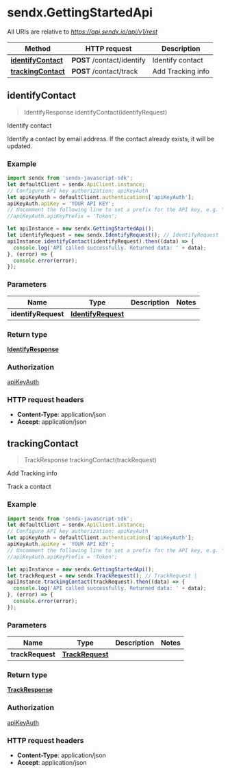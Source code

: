 # sendx.GettingStartedApi

All URIs are relative to *https://api.sendx.io/api/v1/rest*

Method | HTTP request | Description
------------- | ------------- | -------------
[**identifyContact**](GettingStartedApi.md#identifyContact) | **POST** /contact/identify | Identify contact
[**trackingContact**](GettingStartedApi.md#trackingContact) | **POST** /contact/track | Add Tracking info



## identifyContact

> IdentifyResponse identifyContact(identifyRequest)

Identify contact

Identify a contact by email address. If the contact already exists, it will be updated.

### Example

```javascript
import sendx from 'sendx-javascript-sdk';
let defaultClient = sendx.ApiClient.instance;
// Configure API key authorization: apiKeyAuth
let apiKeyAuth = defaultClient.authentications['apiKeyAuth'];
apiKeyAuth.apiKey = 'YOUR API KEY';
// Uncomment the following line to set a prefix for the API key, e.g. "Token" (defaults to null)
//apiKeyAuth.apiKeyPrefix = 'Token';

let apiInstance = new sendx.GettingStartedApi();
let identifyRequest = new sendx.IdentifyRequest(); // IdentifyRequest | 
apiInstance.identifyContact(identifyRequest).then((data) => {
  console.log('API called successfully. Returned data: ' + data);
}, (error) => {
  console.error(error);
});

```

### Parameters


Name | Type | Description  | Notes
------------- | ------------- | ------------- | -------------
 **identifyRequest** | [**IdentifyRequest**](IdentifyRequest.md)|  | 

### Return type

[**IdentifyResponse**](IdentifyResponse.md)

### Authorization

[apiKeyAuth](../README.md#apiKeyAuth)

### HTTP request headers

- **Content-Type**: application/json
- **Accept**: application/json


## trackingContact

> TrackResponse trackingContact(trackRequest)

Add Tracking info

Track a contact

### Example

```javascript
import sendx from 'sendx-javascript-sdk';
let defaultClient = sendx.ApiClient.instance;
// Configure API key authorization: apiKeyAuth
let apiKeyAuth = defaultClient.authentications['apiKeyAuth'];
apiKeyAuth.apiKey = 'YOUR API KEY';
// Uncomment the following line to set a prefix for the API key, e.g. "Token" (defaults to null)
//apiKeyAuth.apiKeyPrefix = 'Token';

let apiInstance = new sendx.GettingStartedApi();
let trackRequest = new sendx.TrackRequest(); // TrackRequest | 
apiInstance.trackingContact(trackRequest).then((data) => {
  console.log('API called successfully. Returned data: ' + data);
}, (error) => {
  console.error(error);
});

```

### Parameters


Name | Type | Description  | Notes
------------- | ------------- | ------------- | -------------
 **trackRequest** | [**TrackRequest**](TrackRequest.md)|  | 

### Return type

[**TrackResponse**](TrackResponse.md)

### Authorization

[apiKeyAuth](../README.md#apiKeyAuth)

### HTTP request headers

- **Content-Type**: application/json
- **Accept**: application/json

